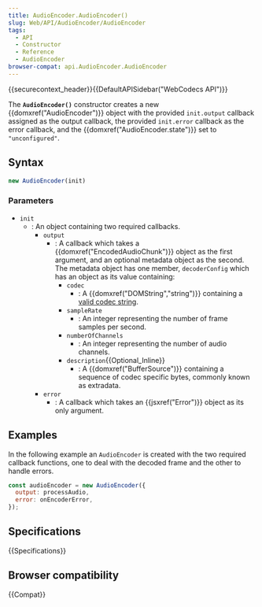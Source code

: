 ```yaml
---
title: AudioEncoder.AudioEncoder()
slug: Web/API/AudioEncoder/AudioEncoder
tags:
  - API
  - Constructor
  - Reference
  - AudioEncoder
browser-compat: api.AudioEncoder.AudioEncoder
---
```

{{securecontext_header}}{{DefaultAPISidebar("WebCodecs API")}}

The **`AudioEncoder()`** constructor creates a new {{domxref("AudioEncoder")}} object with the provided `init.output` callback assigned as the output callback, the provided `init.error` callback as the error callback, and the {{domxref("AudioEncoder.state")}} set to `"unconfigured"`.

## Syntax

```js
new AudioEncoder(init)
```

### Parameters

- `init`
  - : An object containing two required callbacks.
    - `output`
      - : A callback which takes a {{domxref("EncodedAudioChunk")}} object as the first argument, and an optional metadata object as the second. The metadata object has one member, `decoderConfig` which has an object as its value containing:
        - `codec`
          - : A {{domxref("DOMString","string")}} containing a [valid codec string](https://www.w3.org/TR/webcodecs-codec-registry/#audio-codec-registry).
        - `sampleRate`
          - : An integer representing the number of frame samples per second.
        - `numberOfChannels`
          - : An integer representing the number of audio channels.
        - `description`{{Optional_Inline}}
          - : A {{domxref("BufferSource")}} containing a sequence of codec specific bytes, commonly known as extradata.
    - `error`
      - : A callback which takes an {{jsxref("Error")}} object as its only argument.

## Examples

In the following example an `AudioEncoder` is created with the two required callback functions, one to deal with the decoded frame and the other to handle errors.

```js
const audioEncoder = new AudioEncoder({
  output: processAudio,
  error: onEncoderError,
});
```

## Specifications

{{Specifications}}

## Browser compatibility

{{Compat}}
